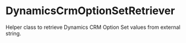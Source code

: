 # DynamicsCrmOptionSetRetriever
Helper class to retrieve Dynamics CRM Option Set values from external string.
